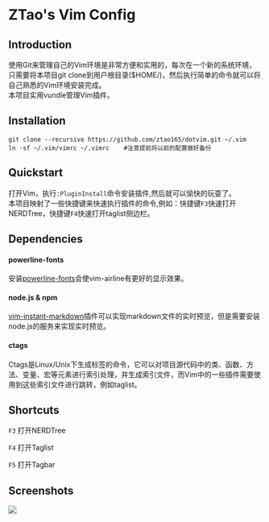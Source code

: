 # ZTao's Vim Config
## Introduction
使用Git来管理自己的Vim环境是非常方便和实用的，每次在一个新的系统环境，只需要将本项目git clone到用户根目录($HOME/)，然后执行简单的命令就可以将自己熟悉的Vim环境安装完成。<br/>
本项目实用vundle管理Vim插件。
## Installation
    git clone --recursive https://github.com/ztao165/dotvim.git ~/.vim
    ln -sf ~/.vim/vimrc ~/.vimrc    #注意提前将以前的配置做好备份
## Quickstart
打开Vim，执行`:PluginInstall`命令安装插件,然后就可以愉快的玩耍了。<br/>
本项目映射了一些快捷键来快速执行插件的命令,例如：快捷键`F3`快速打开NERDTree，快捷键`F4`快速打开taglist侧边栏。
## Dependencies
#### powerline-fonts
安装[powerline-fonts][1]会使vim-airline有更好的显示效果。
#### node.js & npm
[vim-instant-markdown][2]插件可以实现markdown文件的实时预览，但是需要安装node.js的服务来实现实时预览。
#### ctags
Ctags是Linux/Unix下生成标签的命令，它可以对项目源代码中的类、函数、方法、变量、宏等元素进行索引处理，并生成索引文件，而Vim中的一些插件需要使用到这些索引文件进行跳转，例如taglist。
## Shortcuts

`F3` 打开NERDTree

`F4` 打开Taglist

`F5` 打开Tagbar

## Screenshots
![](https://ws1.sinaimg.cn/large/006tNc79ly1flg8izl0yqj31kw0w04a8.jpg)

[1]: https://github.com/powerline/fonts
[2]: https://github.com/suan/vim-instant-markdown
